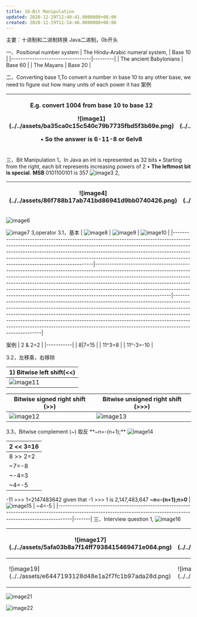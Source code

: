 ```yaml
---
title: 10-Bit Manipulation
updated: 2020-12-29T12:49:41.0000000+08:00
created: 2020-12-29T11:14:46.0000000+08:00
---
```


主要：十进制和二进制转换
Java二进制，0b开头

一、Positional number system
| The Hindu-Arabic numeral system, | Base 10 |
|----------------------------------|---------|
| The ancient Babylonians          | Base 60 |
| The Mayans                       | Base 20 |

二、Converting base
1,To convert a number in base 10 to any other base, we need to figure out how many units of each power it has
案例
<table>
<colgroup>
<col style="width: 44%" />
<col style="width: 55%" />
</colgroup>
<thead>
<tr class="header">
<th><p>E.g. convert 1004 from base 10 to base 12</p>
<p>![image1](../../assets/ba35ca0c15c540c79b7735fbd5f3b69e.png)</p>
<p>• So the answer is 6-11-8 or 6elv8</p></th>
<th><p>![image2](../../assets/bbbeab6cc5ef4675b3c1f73918037ce6.png)</p>
<p></p></th>
</tr>
</thead>
<tbody>
</tbody>
</table>

三、Bit Manipulation
1，In Java an int is represented as 32 bits
• Starting from the right, each bit represents increasing powers of 2
• **The leftmost bit is special.** **MSB**
0101100101 is 357
![image3](../../assets/beea9116f4954ae08a7d47a063c59c62.png)
2,
<table>
<colgroup>
<col style="width: 52%" />
<col style="width: 47%" />
</colgroup>
<thead>
<tr class="header">
<th><p></p>
<p>![image4](../../assets/86f788b17ab741bd86941d9bb0740426.png)</p></th>
<th>![image5](../../assets/4d2e961f9d90486381ea94b4ea3b58c9.png)</th>
</tr>
</thead>
<tbody>
</tbody>
</table>

![image6](../../assets/9c3c12bb62824f688b9d478dfe7ae1ae.png)

![image7](../../assets/3ce092de6a86433d952addaa9de02f37.png)
3,operator
3.1，基本
| ![image8](../../assets/7752bd0e7b334c749a4e15889db249b1.png) | ![image9](../../assets/7572768bb1c1405dab93a3b7f9f78d54.png) | ![image10](../../assets/a1671f007696495eae1985e7097b8038.png) |
|--------------------------------------------------------------------------------------------------------------------------------------------------------------------------------------------------------------------------------------------------------------------------------------------------------------------------------------------------------------------|--------------------------------------------------------------------------------------------------------------------------------------------------------------------------------------------------------------------------------------------------------------------------------------------------------------------------------------------------------------------------------------------------------------------------------------|----------------------------------------------------------------------------------------------------------------------------------------------------------------------------------------------------------------------------------------------------------------------------------------------------------------------------------------------------------------------------------------------------------------------------|

案例
| 2 & 2=2   |
|-----------|
| 8\|7=15   |
| 11^3=8    |
| 11^-3=-10 |

3.2，左移乘，右移除

| 1\) Bitwise left shift(\<\<)                                                                                                                                                                 |
|----------------------------------------------------------------------------------------------------------------------------------------------------------------------------------------------|
| ![image11](../../assets/3e8ca11893824f078fa8cd135e70a1c8.png) |

| Bitwise **signed** right shift (\>\>)                                                                                                                                                                                                                                                                                                                            | Bitwise **unsigned** right shift (\>\>\>)                                                                                                                                                                                                                                                                                                              |
|------------------------------------------------------------------------------------------------------------------------------------------------------------------------------------------------------------------------------------------------------------------------------------------------------------------------------------------------------------------|--------------------------------------------------------------------------------------------------------------------------------------------------------------------------------------------------------------------------------------------------------------------------------------------------------------------------------------------------------|
| ![image12](../../assets/ae6b7c26dd704781bed268c9ea6b297a.png) | ![image13](../../assets/6205ff65c3af40d38f0b405c2f6db32b.png) |

3.3，Bitwise complement (~)
取反
**~n=-(n+1);**
![image14](../../assets/2f2fa9ea0ca74a9b8ed35f95796bd106.png)

| 2 \<\< 3=16 |
|-------------|
| 8 \>\> 2=2  |
| ~7=-8       |
| ~-4=3       |
| ~4=-5       |

-11 \>\>\> 1=2147483642 given that -1 \>\>\> 1 is 2,147,483,647
**~n=-(n+1);n\>0**
| ![image15](../../assets/a989a875ab2f438696a800b8c9e79b4c.png) | ~4=-5 |
|------------------------------------------------------------------------------------------------------------------------------------------------------------------|-------|
三、Interview question
1,
![image16](../../assets/1fd9254a92384810b380fcc7a977f404.png)

<table>
<colgroup>
<col style="width: 52%" />
<col style="width: 47%" />
</colgroup>
<thead>
<tr class="header">
<th>![image17](../../assets/5afa03b8a7f14ff7938415469471e064.png)</th>
<th><p>![image18](../../assets/117cedbc33f34492b043bb372c62b625.png)</p>
<p></p></th>
</tr>
</thead>
<tbody>
<tr class="odd">
<td><p>![image19](../../assets/e6447193128d48e1a2f7fc1b97ada28d.png)</p>
<p></p></td>
<td><p>![image20](../../assets/35a1046002bf49909e0a098a4e114718.png)</p>
<p></p></td>
</tr>
</tbody>
</table>

![image21](../../assets/a9844b27d5224d308a9f52894f3e7457.png)

![image22](../../assets/f4e53a36784f429a83baa6f17d8a7daa.png)

